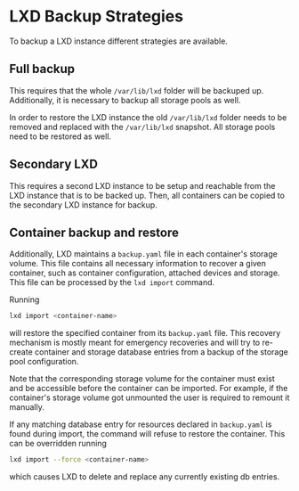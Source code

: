 # LXD Backup Strategies

To backup a LXD instance different strategies are available.

## Full backup
This requires that the whole `/var/lib/lxd` folder will be backuped up.
Additionally, it is necessary to backup all storage pools as well.

In order to restore the LXD instance the old `/var/lib/lxd` folder needs to be
removed and replaced with the `/var/lib/lxd` snapshot. All storage pools
need to be restored as well.

## Secondary LXD
This requires a second LXD instance to be setup and reachable from the LXD
instance that is to be backed up. Then, all containers can be copied to the
secondary LXD instance for backup.

## Container backup and restore
Additionally, LXD maintains a `backup.yaml` file in each container's storage
volume. This file contains all necessary information to recover a given
container, such as container configuration, attached devices and storage.
This file can be processed by the `lxd import` command.

Running 

```bash
lxd import <container-name>
```

will restore the specified container from its `backup.yaml` file.  This
recovery mechanism is mostly meant for emergency recoveries and will try to
re-create container and storage database entries from a backup of the storage
pool configuration.

Note that the corresponding storage volume for the container must exist and be
accessible before the container can be imported.  For example, if the
container's storage volume got unmounted the user is required to remount it
manually.

If any matching database entry for resources declared in `backup.yaml` is found
during import, the command will refuse to restore the container.  This can be
overridden running 

```bash
lxd import --force <container-name>
```

which causes LXD to delete and replace any currently existing db entries.
